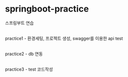 # springboot-practice
스프링부트 연습

<br>practice1 - 환경세팅, 프로젝트 생성, swagger를 이용한 api test

<br>practice2 - db 연동

<br>practice3 - test 코드작성
